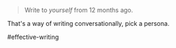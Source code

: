 > Write to _yourself_ from 12 months ago. 

That's a way of writing conversationally, pick a persona. 

#effective-writing 
